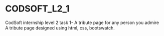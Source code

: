 # CODSOFT_L2_1
CodSoft internship level 2 task 1- A tribute page for any person you admire
<br>
A tribute page designed using html, css, bootswatch. 
